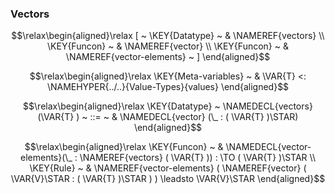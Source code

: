 ### Vectors
               


$$\relax\begin{aligned}\relax
  [ ~ 
  \KEY{Datatype} ~ & \NAMEREF{vectors} \\
  \KEY{Funcon} ~ & \NAMEREF{vector} \\
  \KEY{Funcon} ~ & \NAMEREF{vector-elements}
  ~ ]
\end{aligned}$$

$$\relax\begin{aligned}\relax
  \KEY{Meta-variables} ~ 
  & \VAR{T} <: \NAMEHYPER{../..}{Value-Types}{values}
\end{aligned}$$

$$\relax\begin{aligned}\relax
  \KEY{Datatype} ~ 
  \NAMEDECL{vectors}(\VAR{T} )  
  ~ ::= ~ & \NAMEDECL{vector} (\_ : ( \VAR{T} )\STAR)
\end{aligned}$$

$$\relax\begin{aligned}\relax
  \KEY{Funcon} ~ 
  & \NAMEDECL{vector-elements}(\_ : \NAMEREF{vectors}
                                ( \VAR{T} )) :  \TO ( \VAR{T} )\STAR
\\
  \KEY{Rule} ~ 
    & \NAMEREF{vector-elements}
        ( \NAMEREF{vector}
            ( \VAR{V}\STAR : ( \VAR{T} )\STAR ) ) \leadsto
        \VAR{V}\STAR
\end{aligned}$$



[Funcons-beta]: /CBS-beta/math/Funcons-beta
  "FUNCONS-BETA"
[Unstable-Funcons-beta]: /CBS-beta/math/Unstable-Funcons-beta
  "UNSTABLE-FUNCONS-BETA"
[Languages-beta]: /CBS-beta/math/Languages-beta
  "LANGUAGES-BETA"
[Unstable-Languages-beta]: /CBS-beta/math/Unstable-Languages-beta
  "UNSTABLE-LANGUAGES-BETA"
[CBS-beta]: /CBS-beta 
  "CBS-BETA"
